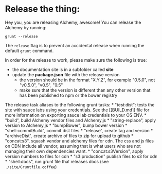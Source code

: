 Release the thing:
==================
Hey you, you are releasing Alchemy, awesome!  You can release the Alchemy by running:
```
grunt --release
```
The `release` flag is to prevent an accidental release when running the default `grunt` command.

In order for the release to work, please make sure the following is true:
* the documentation site is in a subfolder called **site**
* update the **package.json** file with the release version
    * the version should be in the format "X.Y.Z", for example "0.5.0", not "v0.5.0", "v0.5", "0.5"
    * make sure that the version is different than any other version that has been published to npm or the bower registry

The release task aliases to the following grunt tasks:
    * "test:dist": tests the site with sauce labs using your credentials.  See the [[BUILD.md]] file for more information on exporting sauce lab credentials to your OS ENV.
    * "build", build Alchemy vendor files and Alchemy.js
    * "string-replace", apply version to Alchemy.js
    * "bumpBower", bump bower version
    * "shell:commitBuild", commit dist files
    * "release", create tag and version
    * "archiveDist", create archive of files to zip for upload to github
    * "concat:s3", squash vendor and alchemy files for cdn.  The css and js files on CDN include all vendor, assuming that is what users who are not managing their own dependencies want.
    * "concat:s3Version", apply version numbers to files for cdn
    * "s3:production" publish files to s3 for cdn
    * "shell:docs", run grunt file that releases docs (see `./site/Gruntfile.coffee`) 